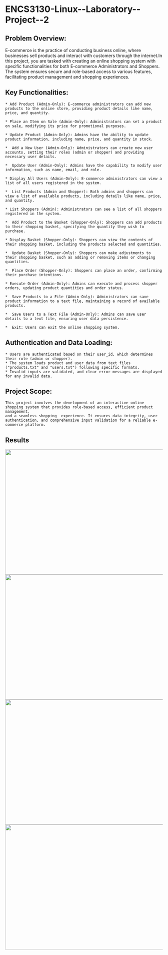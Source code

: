 # ENCS3130-Linux--Laboratory--Project--2

## Problem Overview:
  E-commerce is the practice of conducting business online, where businesses sell products and interact with customers through the internet.In this project,
  you are tasked   with creating an online shopping system with specific functionalities for both E-commerce Administrators and Shoppers. The system ensures
  secure and role-based access to   various features, facilitating product management and shopping experiences.

## Key Functionalities:

    * Add Product (Admin-Only): E-commerce administrators can add new products to the online store, providing product details like name, price, and quantity.

    * Place an Item on Sale (Admin-Only): Administrators can set a product on sale, modifying its price for promotional purposes.

    * Update Product (Admin-Only): Admins have the ability to update product information, including name, price, and quantity in stock.
      
    *  Add a New User (Admin-Only): Administrators can create new user accounts, setting their roles (admin or shopper) and providing necessary user details.
      
    *  Update User (Admin-Only): Admins have the capability to modify user information, such as name, email, and role.
      
    * Display All Users (Admin-Only): E-commerce administrators can view a list of all users registered in the system.
      
    *  List Products (Admin and Shopper): Both admins and shoppers can view a list of available products, including details like name, price, and quantity.
      
    * List Shoppers (Admin): Administrators can see a list of all shoppers registered in the system.
      
    *  Add Product to the Basket (Shopper-Only): Shoppers can add products to their shopping basket, specifying the quantity they wish to purchase.
      
    * Display Basket (Shopper-Only): Shoppers can view the contents of their shopping basket, including the products selected and quantities.
      
    *  Update Basket (Shopper-Only): Shoppers can make adjustments to their shopping basket, such as adding or removing items or changing quantities.
      
    *  Place Order (Shopper-Only): Shoppers can place an order, confirming their purchase intentions.
      
    * Execute Order (Admin-Only): Admins can execute and process shopper orders, updating product quantities and order status.
      
    *  Save Products to a File (Admin-Only): Administrators can save product information to a text file, maintaining a record of available products.
      
    *  Save Users to a Text File (Admin-Only): Admins can save user details to a text file, ensuring user data persistence.
      
    *  Exit: Users can exit the online shopping system.

  ## Authentication and Data Loading:
  
    * Users are authenticated based on their user_id, which determines their role (admin or shopper).
    * The system loads product and user data from text files ("products.txt" and "users.txt") following specific formats.
    * Invalid inputs are validated, and clear error messages are displayed for any invalid data.


  ## Project Scope:
  
    This project involves the development of an interactive online shopping system that provides role-based access, efficient product management,
    and a seamless shopping  experience. It ensures data integrity, user authentication, and comprehensive input validation for a reliable e-commerce platform.



  ## Results

<div>
  <img src ="https://github.com/maha123m/ENCS3130-Linux--Laboratory--Project--2/assets/99613493/b7dd469f-bc3c-4d42-9150-a6bb609fcec8" width="900" height="400"> 
  

  <img src ="https://github.com/maha123m/ENCS3130-Linux--Laboratory--Project--2/assets/99613493/421f101a-bf2c-4a33-9513-716e92bca95e" width="900" height="400"> 
  

  <img src ="https://github.com/maha123m/ENCS3130-Linux--Laboratory--Project--2/assets/99613493/927a2c65-bdc3-4c82-9bc3-a28005d85241" width="900" height="400">  
  

  <img src ="https://github.com/maha123m/ENCS3130-Linux--Laboratory--Project--2/assets/99613493/a777e6a4-66b5-490f-b25f-d5f377f1022e" width="900" height="400"> 
  
   
</div>
